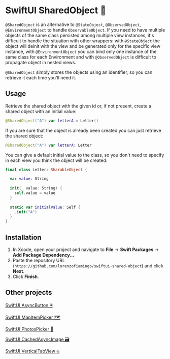 # SwiftUI SharedObject 🍱

`@SharedObject` is an alternative to `@StateObject`, `@ObservedObject`, `@EnvironmentObject` to handle `ObservableObject`.
If you need to have multiple objects of the same class persisted among multiple view instances, it's difficult to handle the situation with other wrappers: with `@StateObject` the object will deinit with the view and be generated only for the specific view instance, with `@EnvironmentObject` you can bind only one instance of the same class for each Environment and with `@ObservedObject` is difficult to propagate object in nested views.

`@SharedObject` simply stores the objects using an identifier, so you can retrieve it each time you'll need it.

## Usage

Retrieve the shared object with the given id or, if not present, create a shared object with an initial value:
```swift
@SharedObject("A") var letterA = Letter()
```
If you are sure that the object is already been created you can just retrieve the shared object:
```swift
@SharedObject("A") var letterA: Letter
```
You can give a default initial value to the class, so you don't need to specify in each view you think the object will be created:
```swift
final class Letter: SharableObject {

  var value: String
		
  init(_ value: String) {
	self.value = value
  }
		
  static var initialValue: Self {
	.init("A")
  }
}
```

## Installation

1. In Xcode, open your project and navigate to **File** → **Swift Packages** → **Add Package Dependency...**
2. Paste the repository URL (`https://github.com/lorenzofiamingo/swiftui-shared-object`) and click **Next**.
3. Click **Finish**.


## Other projects

[SwiftUI AsyncButton 🖲️](https://github.com/lorenzofiamingo/swiftui-async-button)

[SwiftUI MapItemPicker 🗺️](https://github.com/lorenzofiamingo/swiftui-map-item-picker)

[SwiftUI PhotosPicker 🌇](https://github.com/lorenzofiamingo/swiftui-photos-picker)

[SwiftUI CachedAsyncImage 🗃️](https://github.com/lorenzofiamingo/swiftui-cached-async-image)

[SwiftUI VerticalTabView 🔝](https://github.com/lorenzofiamingo/swiftui-vertical-tab-view)
